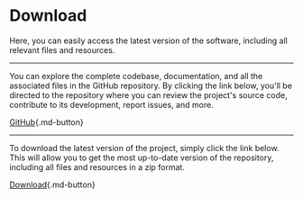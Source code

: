 # Download

Here, you can easily access the latest version of the software, including all relevant files and resources.

-----------------

You can explore the complete codebase, documentation, and all the associated files in the GitHub repository. By clicking the link below, you'll be directed to the repository where you can review the project's source code, contribute to its development, report issues, and more.

[GitHub](https://github.com/bugfishtm/bugfish-nuke){.md-button}

-----------------

To download the latest version of the project, simply click the link below. This will allow you to get the most up-to-date version of the repository, including all files and resources in a zip format.

[Download](https://github.com/bugfishtm/bugfish-nuke/archive/refs/heads/main.zip){.md-button}

